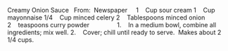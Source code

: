Creamy Onion Sauce
 
From:  Newspaper
 
 
1    Cup sour cream
1    Cup mayonnaise
1/4    Cup minced celery
2    Tablespoons minced onion
2    teaspoons curry powder
    
    
    
1.    In a medium bowl, combine all ingredients; mix well.
2.    Cover; chill until ready to serve.  Makes about 2 1/4 cups.
